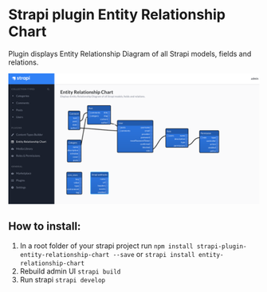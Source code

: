 # Strapi plugin Entity Relationship Chart

Plugin displays Entity Relationship Diagram of all Strapi models, fields and relations.

![Preview](/preview.png)

How to install:
--------
1. In a root folder of your strapi project run `npm install strapi-plugin-entity-relationship-chart --save` or `strapi install entity-relationship-chart`
2. Rebuild admin UI `strapi build`
3. Run strapi `strapi develop`